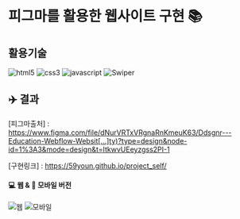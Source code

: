 # 피그마를 활용한 웹사이트 구현 📚
## 활용기술
![html5](https://img.shields.io/badge/html5-E34F26.svg?&style=for-the-badge&logo=html5&logoColor=white)
![css3](https://img.shields.io/badge/css3-1572B6.svg?&style=for-the-badge&logo=css3&logoColor=white)
![javascript](https://img.shields.io/badge/javascript-F7DF1E.svg?&style=for-the-badge&logo=javascript&logoColor=white)
![Swiper](https://img.shields.io/badge/swiper-6332F6.svg?&style=for-the-badge&logo=swiper&logoColor=white)
## ✈️ 결과
[피그마출처] : <https://www.figma.com/file/dNurVRTxVRgnaRnKmeuK63/Ddsgnr---Education-Webflow-Websit[…]ty)?type=design&node-id=1%3A3&mode=design&t=ItkwvUEeyzgss2PI-1>

[구현링크] : <https://59youn.github.io/project_self/>

 #### 💻 웹 & 📱 모바일 버전
![웹](https://github.com/59Youn/project_self/assets/162939328/78398d61-39bb-4cfc-87fe-c1ebc55cd204)
![모바일](https://github.com/59Youn/project_self/assets/162939328/7dcfeb07-036b-4298-b012-0f8ecb128419)


